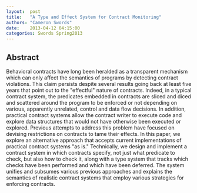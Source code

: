 ```yaml
--- 
layout:  post 
title:   "A Type and Effect System for Contract Monitoring"
authors: "Cameron Swords" 
date:    2013-04-12 04:15:00 
categories: Swords Spring2013
--- 
```

## Abstract

Behavioral contracts have long been heralded as a transparent mechanism
which can only affect the semantics of programs by detecting contract
violations. This claim persists despite several results going back at least
five years that point out to the "effectful" nature of contracts. Indeed,
in a typical contract system, the predicates embedded in contracts are
sliced and diced and scattered around the program to be enforced or not
depending on various, apparently unrelated, control and data flow
decisions. In addition, practical contract systems allow the contract
writer to execute code and explore data structures that would not have
otherwise been executed or explored. Previous attempts to address this
problem have focused on devising restrictions on contracts to tame their
effects. In this paper, we explore an alternative approach that accepts
current implementations of practical contract systems "as is."
Technically, we design and implement a contract system in which contracts
specify, not just what predicate to check, but also how to check it,
along with a type system that tracks which checks have been performed and
which have been deferred. The system unifies and subsumes various previous
approaches and explains the semantics of realistic contract systems that
employ various strategies for enforcing contracts.

